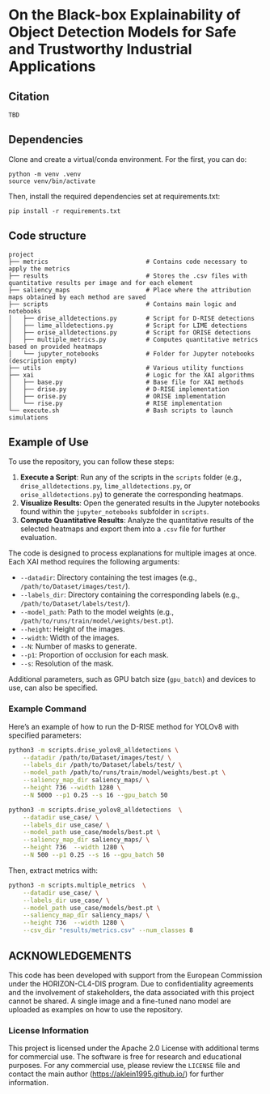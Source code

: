 # On the Black-box Explainability of Object Detection Models for Safe and Trustworthy Industrial Applications

## Citation

```
TBD
```

## Dependencies

Clone and create a virtual/conda environment. For the first, you can do:

```
python -m venv .venv
source venv/bin/activate
```

Then, install the required dependencies set at requirements.txt:

```
pip install -r requirements.txt
```

## Code structure

```
project
├── metrics                           # Contains code necessary to apply the metrics
├── results                           # Stores the .csv files with quantitative results per image and for each element
├── saliency_maps                     # Place where the attribution maps obtained by each method are saved
├── scripts                           # Contains main logic and notebooks
│   ├── drise_alldetections.py        # Script for D-RISE detections
│   ├── lime_alldetections.py         # Script for LIME detections
│   ├── orise_alldetections.py        # Script for ORISE detections
│   ├── multiple_metrics.py           # Computes quantitative metrics based on provided heatmaps
│   └── jupyter_notebooks             # Folder for Jupyter notebooks (description empty)
├── utils                             # Various utility functions
├── xai                               # Logic for the XAI algorithms
│   ├── base.py                       # Base file for XAI methods
│   ├── drise.py                      # D-RISE implementation
│   ├── orise.py                      # ORISE implementation
│   └── rise.py                       # RISE implementation
└── execute.sh                        # Bash scripts to launch simulations
```

## Example of Use

To use the repository, you can follow these steps:

1. **Execute a Script**: Run any of the scripts in the `scripts` folder (e.g., `drise_alldetections.py`, `lime_alldetections.py`, or `orise_alldetections.py`) to generate the corresponding heatmaps.
2. **Visualize Results**: Open the generated results in the Jupyter notebooks found within the `jupyter_notebooks` subfolder in `scripts`.
3. **Compute Quantitative Results**: Analyze the quantitative results of the selected heatmaps and export them into a `.csv` file for further evaluation.

The code is designed to process explanations for multiple images at once. Each XAI method requires the following arguments:

- `--datadir`: Directory containing the test images (e.g., `/path/to/Dataset/images/test/`).
- `--labels_dir`: Directory containing the corresponding labels (e.g., `/path/to/Dataset/labels/test/`).
- `--model_path`: Path to the model weights (e.g., `/path/to/runs/train/model/weights/best.pt`).
- `--height`: Height of the images.
- `--width`: Width of the images.
- `--N`: Number of masks to generate.
- `--p1`: Proportion of occlusion for each mask.
- `--s`: Resolution of the mask.

Additional parameters, such as GPU batch size (`gpu_batch`) and devices to use, can also be specified.

### Example Command

Here’s an example of how to run the D-RISE method for YOLOv8 with specified parameters:

```bash
python3 -m scripts.drise_yolov8_alldetections \
    --datadir /path/to/Dataset/images/test/ \
    --labels_dir /path/to/Dataset/labels/test/ \
    --model_path /path/to/runs/train/model/weights/best.pt \
    --saliency_map_dir saliency_maps/ \
    --height 736 --width 1280 \
    --N 5000 --p1 0.25 --s 16 --gpu_batch 50
```

```bash
python3 -m scripts.drise_yolov8_alldetections  \
    --datadir use_case/ \
    --labels_dir use_case/ \
    --model_path use_case/models/best.pt \
    --saliency_map_dir saliency_maps/ \
    --height 736  --width 1280 \
    --N 500 --p1 0.25 --s 16 --gpu_batch 50
```

Then, extract metrics with:

```bash
python3 -m scripts.multiple_metrics  \
    --datadir use_case/ \
    --labels_dir use_case/ \
    --model_path use_case/models/best.pt \
    --saliency_map_dir saliency_maps/ \
    --height 736  --width 1280 \
    --csv_dir "results/metrics.csv" --num_classes 8
```

## ACKNOWLEDGEMENTS

This code has been developed with support from the European Commission under the HORIZON-CL4-DIS program. Due to confidentiality agreements and the involvement of stakeholders, the data associated with this project cannot be shared. A single image and a fine-tuned nano model are uploaded as examples on how to use the repository.


### License Information

This project is licensed under the Apache 2.0 License with additional terms for commercial use. The software is free for research and educational purposes. For any commercial use, please review the `LICENSE` file and contact the main author (https://aklein1995.github.io/) for further information.
